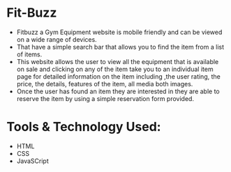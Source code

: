 # Fit-Buzz

- Fitbuzz a Gym Equipment website is mobile friendly and can be viewed on a wide range of devices.
- That have a simple search bar that allows you to find the item from a list of items.
- This website allows the user to view all the equipment that is available on sale and clicking on any of the item take you to an individual item page for detailed information on the item including ,the user rating, the price, the details, features of the item, all media both images.
- Once the user has found an item they are interested in they are able to reserve the item by using a simple reservation form provided.

# Tools & Technology Used:

- HTML 
- CSS
- JavaSCript
  
